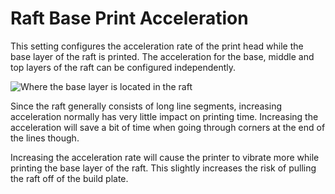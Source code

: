 Raft Base Print Acceleration
====
This setting configures the acceleration rate of the print head while the base layer of the raft is printed. The acceleration for the base, middle and top layers of the raft can be configured independently.

![Where the base layer is located in the raft](../images/raft_dimensions_simplified.svg)

Since the raft generally consists of long line segments, increasing acceleration normally has very little impact on printing time. Increasing the acceleration will save a bit of time when going through corners at the end of the lines though.

Increasing the acceleration rate will cause the printer to vibrate more while printing the base layer of the raft. This slightly increases the risk of pulling the raft off of the build plate.
